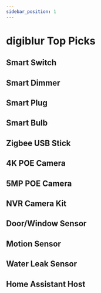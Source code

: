 ```yaml
---
sidebar_position: 1
---
```


# digiblur Top Picks

## Smart Switch

## Smart Dimmer

## Smart Plug

## Smart Bulb

## Zigbee USB Stick

## 4K POE Camera

## 5MP POE Camera

## NVR Camera Kit

## Door/Window Sensor

## Motion Sensor

## Water Leak Sensor

## Home Assistant Host 
